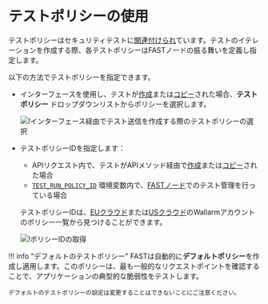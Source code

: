 [img-set-policy-in-gui]:    ../../../images/fast/operations/common/test-policy/overview/tr-gui-set-policy.png
[img-get-policy-id]:        ../../../images/fast/operations/common/test-policy/overview/get-policy-id.png

[doc-pol-tr-relations]:     ../internals.md#fast-test-policy
[doc-tr-creation-gui]:      ../create-testrun.md#creating-a-test-run-via-web-interface
[doc-tr-creation-api]:      ../create-testrun.md#creating-a-test-run-via-api
[doc-tr-copying-gui]:       ../copy-testrun.md#copying-a-test-run-via-web-interface
[doc-tr-copying-api]:       ../copy-testrun.md#copying-a-test-run-via-an-api

[doc-ci-mode]:              ../../poc/integration-overview-ci-mode.md
[doc-tr-pid-envvar]:        ../../poc/ci-mode-testing.md#environment-variables-in-testing-mode

[link-pol-list-eu]:         https://my.wallarm.com/testing/policies/     
[link-pol-list-us]:         https://us1.my.wallarm.com/testing/policies/


# テストポリシーの使用

テストポリシーはセキュリティテストに[関連付けられ][doc-pol-tr-relations]ています。テストのイテレーションを作成する際、各テストポリシーはFASTノードの振る舞いを定義し指定します。

以下の方法でテストポリシーを指定できます。

* インターフェースを使用し、テストが[作成][doc-tr-creation-gui]または[コピー][doc-tr-copying-gui]された場合、**テストポリシー** ドロップダウンリストからポリシーを選択します。

    ![!インターフェース経由でテスト送信を作成する際のテストポリシーの選択][img-set-policy-in-gui]

* テストポリシーIDを指定します：
    * APIリクエスト内で、テストがAPIメソッド経由で[作成][doc-tr-creation-api]または[コピー][doc-tr-copying-api]された場合
    * [`TEST_RUN_POLICY_ID`][doc-tr-pid-envvar] 環境変数内で、[FASTノード][doc-ci-mode]でのテスト管理を行っている場合

    テストポリシーIDは、[EUクラウド][link-pol-list-eu]または[USクラウド][link-pol-list-us]のWallarmアカウントのポリシー一覧から見つけることができます。

    ![!ポリシーIDの取得][img-get-policy-id]

!!! info "デフォルトのテストポリシー"
    FASTは自動的に**デフォルトポリシー**を作成し適用します。このポリシーは、最も一般的なリクエストポイントを確認することで、アプリケーションの典型的な脆弱性をテストします。

    デフォルトのテストポリシーの設定は変更することはできないことにご注意ください。